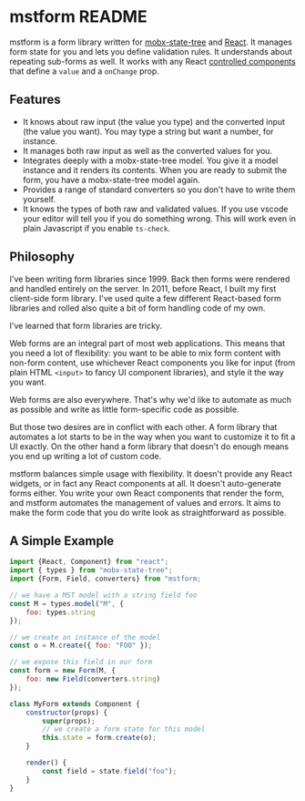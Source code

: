 # mstform README

mstform is a form library written for
[mobx-state-tree](https://github.com/mobxjs/mobx-state-tree) and
[React](https://reactjs.org/). It manages form state for you and lets you
define validation rules. It understands about repeating sub-forms as well. It
works with any React [controlled
components](https://reactjs.org/docs/forms.html) that define a `value` and a
`onChange` prop.

## Features

*   It knows about raw input (the value you type) and the converted input (the
    value you want). You may type a string but want a number, for instance.
*   It manages both raw input as well as the converted values for you.
*   Integrates deeply with a mobx-state-tree model. You give it a model
    instance and it renders its contents. When you are ready to submit the
    form, you have a mobx-state-tree model again.
*   Provides a range of standard converters so you don't have to write them
    yourself.
*   It knows the types of both raw and validated values. If you use vscode your
    editor will tell you if you do something wrong. This will work even in
    plain Javascript if you enable `ts-check`.

## Philosophy

I've been writing form libraries since 1999. Back then forms were rendered and
handled entirely on the server. In 2011, before React, I built my first
client-side form library. I've used quite a few different React-based form
libraries and rolled also quite a bit of form handling code of my own.

I've learned that form libraries are tricky.

Web forms are an integral part of most web applications. This means that you
need a lot of flexibility: you want to be able to mix form content with
non-form content, use whichever React components you like for input (from plain
HTML `<input>` to fancy UI component libraries), and style it the way you want.

Web forms are also everywhere. That's why we'd like to automate as much
as possible and write as little form-specific code as possible.

But those two desires are in conflict with each other. A form library that
automates a lot starts to be in the way when you want to customize it to fit
a UI exactly. On the other hand a form library that doesn't do enough means
you end up writing a lot of custom code.

mstform balances simple usage with flexibility. It doesn't provide any React
widgets, or in fact any React components at all. It doesn't auto-generate forms
either. You write your own React components that render the form, and mstform
automates the management of values and errors. It aims to make the form
code that you do write look as straightforward as possible.

## A Simple Example

```javascript
import {React, Component} from "react";
import { types } from "mobx-state-tree";
import {Form, Field, converters} from "mstform;

// we have a MST model with a string field foo
const M = types.model("M", {
    foo: types.string
});

// we create an instance of the model
const o = M.create({ foo: "FOO" });

// we expose this field in our form
const form = new Form(M, {
    foo: new Field(converters.string)
});

class MyForm extends Component {
    constructor(props) {
        super(props);
        // we create a form state for this model
        this.state = form.create(o);
    }

    render() {
        const field = state.field("foo");
    }
}
```
